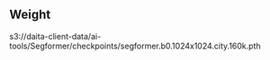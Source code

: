 ## Weight
s3://daita-client-data/ai-tools/Segformer/checkpoints/segformer.b0.1024x1024.city.160k.pth
